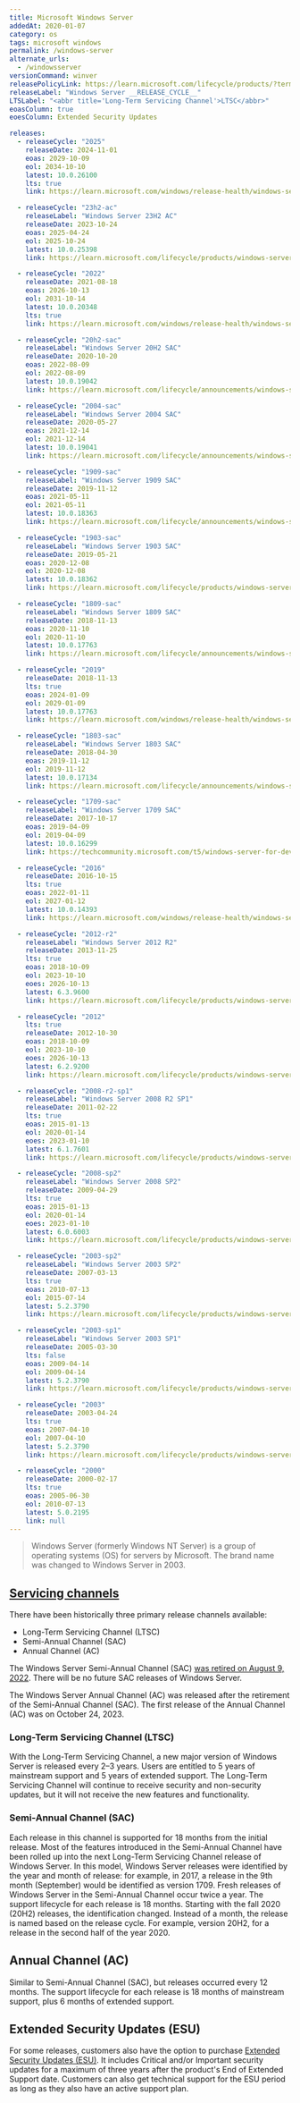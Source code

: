 ```yaml
---
title: Microsoft Windows Server
addedAt: 2020-01-07
category: os
tags: microsoft windows
permalink: /windows-server
alternate_urls:
  - /windowsserver
versionCommand: winver
releasePolicyLink: https://learn.microsoft.com/lifecycle/products/?terms=Windows%20Server
releaseLabel: "Windows Server __RELEASE_CYCLE__"
LTSLabel: "<abbr title='Long-Term Servicing Channel'>LTSC</abbr>"
eoasColumn: true
eoesColumn: Extended Security Updates

releases:
  - releaseCycle: "2025"
    releaseDate: 2024-11-01
    eoas: 2029-10-09
    eol: 2034-10-10
    latest: 10.0.26100
    lts: true
    link: https://learn.microsoft.com/windows/release-health/windows-server-release-info

  - releaseCycle: "23h2-ac"
    releaseLabel: "Windows Server 23H2 AC"
    releaseDate: 2023-10-24
    eoas: 2025-04-24
    eol: 2025-10-24
    latest: 10.0.25398
    link: https://learn.microsoft.com/lifecycle/products/windows-server-annual-channel

  - releaseCycle: "2022"
    releaseDate: 2021-08-18
    eoas: 2026-10-13
    eol: 2031-10-14
    latest: 10.0.20348
    lts: true
    link: https://learn.microsoft.com/windows/release-health/windows-server-release-info

  - releaseCycle: "20h2-sac"
    releaseLabel: "Windows Server 20H2 SAC"
    releaseDate: 2020-10-20
    eoas: 2022-08-09
    eol: 2022-08-09
    latest: 10.0.19042
    link: https://learn.microsoft.com/lifecycle/announcements/windows-server-20h2-retiring

  - releaseCycle: "2004-sac"
    releaseLabel: "Windows Server 2004 SAC"
    releaseDate: 2020-05-27
    eoas: 2021-12-14
    eol: 2021-12-14
    latest: 10.0.19041
    link: https://learn.microsoft.com/lifecycle/announcements/windows-server-version-2004-end-of-servicing

  - releaseCycle: "1909-sac"
    releaseLabel: "Windows Server 1909 SAC"
    releaseDate: 2019-11-12
    eoas: 2021-05-11
    eol: 2021-05-11
    latest: 10.0.18363
    link: https://learn.microsoft.com/lifecycle/announcements/windows-server-1909-end-of-servicing

  - releaseCycle: "1903-sac"
    releaseLabel: "Windows Server 1903 SAC"
    releaseDate: 2019-05-21
    eoas: 2020-12-08
    eol: 2020-12-08
    latest: 10.0.18362
    link: https://learn.microsoft.com/lifecycle/products/windows-server-semiannual-channel

  - releaseCycle: "1809-sac"
    releaseLabel: "Windows Server 1809 SAC"
    releaseDate: 2018-11-13
    eoas: 2020-11-10
    eol: 2020-11-10
    latest: 10.0.17763
    link: https://learn.microsoft.com/lifecycle/announcements/windows-server-1809-end-of-servicing

  - releaseCycle: "2019"
    releaseDate: 2018-11-13
    lts: true
    eoas: 2024-01-09
    eol: 2029-01-09
    latest: 10.0.17763
    link: https://learn.microsoft.com/windows/release-health/windows-server-release-info

  - releaseCycle: "1803-sac"
    releaseLabel: "Windows Server 1803 SAC"
    releaseDate: 2018-04-30
    eoas: 2019-11-12
    eol: 2019-11-12
    latest: 10.0.17134
    link: https://learn.microsoft.com/lifecycle/announcements/windows-server-1803-end-of-servicing

  - releaseCycle: "1709-sac"
    releaseLabel: "Windows Server 1709 SAC"
    releaseDate: 2017-10-17
    eoas: 2019-04-09
    eol: 2019-04-09
    latest: 10.0.16299
    link: https://techcommunity.microsoft.com/t5/windows-server-for-developers/windows-server-version-1709-lifecycle-announcement/m-p/379766

  - releaseCycle: "2016"
    releaseDate: 2016-10-15
    lts: true
    eoas: 2022-01-11
    eol: 2027-01-12
    latest: 10.0.14393
    link: https://learn.microsoft.com/windows/release-health/windows-server-release-info

  - releaseCycle: "2012-r2"
    releaseLabel: "Windows Server 2012 R2"
    releaseDate: 2013-11-25
    lts: true
    eoas: 2018-10-09
    eol: 2023-10-10
    eoes: 2026-10-13
    latest: 6.3.9600
    link: https://learn.microsoft.com/lifecycle/products/windows-server-2012-r2

  - releaseCycle: "2012"
    lts: true
    releaseDate: 2012-10-30
    eoas: 2018-10-09
    eol: 2023-10-10
    eoes: 2026-10-13
    latest: 6.2.9200
    link: https://learn.microsoft.com/lifecycle/products/windows-server-2012

  - releaseCycle: "2008-r2-sp1"
    releaseLabel: "Windows Server 2008 R2 SP1"
    releaseDate: 2011-02-22
    lts: true
    eoas: 2015-01-13
    eol: 2020-01-14
    eoes: 2023-01-10
    latest: 6.1.7601
    link: https://learn.microsoft.com/lifecycle/products/windows-server-2008-r2

  - releaseCycle: "2008-sp2"
    releaseLabel: "Windows Server 2008 SP2"
    releaseDate: 2009-04-29
    lts: true
    eoas: 2015-01-13
    eol: 2020-01-14
    eoes: 2023-01-10
    latest: 6.0.6003
    link: https://learn.microsoft.com/lifecycle/products/windows-server-2008

  - releaseCycle: "2003-sp2"
    releaseLabel: "Windows Server 2003 SP2"
    releaseDate: 2007-03-13
    lts: true
    eoas: 2010-07-13
    eol: 2015-07-14
    latest: 5.2.3790
    link: https://learn.microsoft.com/lifecycle/products/windows-server-2003-

  - releaseCycle: "2003-sp1"
    releaseLabel: "Windows Server 2003 SP1"
    releaseDate: 2005-03-30
    lts: false
    eoas: 2009-04-14
    eol: 2009-04-14
    latest: 5.2.3790
    link: https://learn.microsoft.com/lifecycle/products/windows-server-2003-

  - releaseCycle: "2003"
    releaseDate: 2003-04-24
    lts: true
    eoas: 2007-04-10
    eol: 2007-04-10
    latest: 5.2.3790
    link: https://learn.microsoft.com/lifecycle/products/windows-server-2003-

  - releaseCycle: "2000"
    releaseDate: 2000-02-17
    lts: true
    eoas: 2005-06-30
    eol: 2010-07-13
    latest: 5.0.2195
    link: null
---
```


> Windows Server (formerly Windows NT Server) is a group of operating systems (OS) for servers by
> Microsoft. The brand name was changed to Windows Server in 2003.

## [Servicing channels](https://learn.microsoft.com/windows-server/get-started/servicing-channels-comparison)

There have been historically three primary release channels available:

- Long-Term Servicing Channel (LTSC)
- Semi-Annual Channel (SAC)
- Annual Channel (AC)

The Windows Server Semi-Annual Channel (SAC) [was retired on August 9, 2022](https://learn.microsoft.com/lifecycle/announcements/windows-server-20h2-retiring). There will be no future SAC releases of Windows Server.

The Windows Server Annual Channel (AC) was released after the retirement of the Semi-Annual Channel (SAC). The first release of the Annual Channel (AC) was on October 24, 2023.

### Long-Term Servicing Channel (LTSC)

With the Long-Term Servicing Channel, a new major version of Windows Server is released every 2–3 years. Users are entitled to 5 years of mainstream support and 5 years of extended support. The Long-Term Servicing Channel will continue to receive security and non-security updates, but it will not receive the new features and functionality.

### Semi-Annual Channel (SAC)

Each release in this channel is supported for 18 months from the initial release. Most of the features introduced in the Semi-Annual Channel have been rolled up into the next Long-Term Servicing Channel release of Windows Server.
In this model, Windows Server releases were identified by the year and month of release: for example, in 2017, a release in the 9th month (September) would be identified as version 1709. Fresh releases of Windows Server in the Semi-Annual Channel occur twice a year. The support lifecycle for each release is 18 months. Starting with the fall 2020 (20H2) releases, the identification changed. Instead of a month, the release is named based on the release cycle. For example, version 20H2, for a release in the second half of the year 2020.

## Annual Channel (AC)

Similar to Semi-Annual Channel (SAC), but releases occurred every 12 months.
The support lifecycle for each release is 18 months of mainstream support, plus 6 months of extended support.

## Extended Security Updates (ESU)

For some releases, customers also have the option to purchase [Extended Security Updates (ESU)](https://learn.microsoft.com/lifecycle/faq/extended-security-updates).
It includes Critical and/or Important security updates for a maximum of three years after the
product's End of Extended Support date. Customers can also get technical support for the ESU period
as long as they also have an active support plan.
